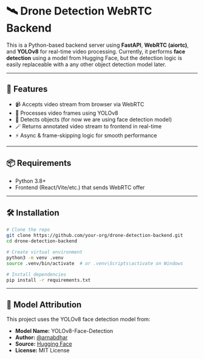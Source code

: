 # 🛰️ Drone Detection WebRTC Backend

This is a Python-based backend server using **FastAPI**, **WebRTC (aiortc)**, and **YOLOv8** for real-time video processing. Currently, it performs **face detection** using a model from Hugging Face, but the detection logic is easily replaceable with a any other object detection model later.

---

## 🚀 Features

- 📹 Accepts video stream from browser via WebRTC
- 🧠 Processes video frames using YOLOv8
- 🎯 Detects objects (for now we are using face detection model)
- 🪄 Returns annotated video stream to frontend in real-time
- ⚡ Async & frame-skipping logic for smooth performance

---

## 📦 Requirements

- Python 3.8+
- Frontend (React/Vite/etc.) that sends WebRTC offer

---

## 🛠️ Installation

```bash
# Clone the repo
git clone https://github.com/your-org/drone-detection-backend.git
cd drone-detection-backend

# Create virtual environment
python3 -m venv .venv
source .venv/bin/activate  # or .venv\Scripts\activate on Windows

# Install dependencies
pip install -r requirements.txt
```
---

## 📄 Model Attribution

This project uses the YOLOv8 face detection model from:

- **Model Name:** YOLOv8-Face-Detection  
- **Author:** [@arnabdhar](https://huggingface.co/arnabdhar)  
- **Source:** [Hugging Face](https://huggingface.co/arnabdhar/YOLOv8-Face-Detection)  
- **License:** MIT License
